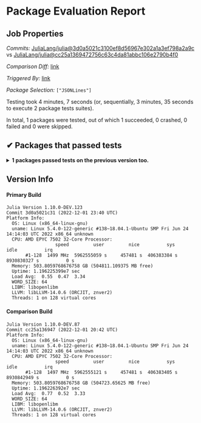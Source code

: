 # Package Evaluation Report

## Job Properties

*Commits:* [JuliaLang/julia@3d0a5021c3100ef8d56967e302a1a3ef798a2a9c](https://github.com/JuliaLang/julia/commit/3d0a5021c3100ef8d56967e302a1a3ef798a2a9c) vs [JuliaLang/julia@cc25a1369472756c63c4da81abbc106e2790b4f0](https://github.com/JuliaLang/julia/commit/cc25a1369472756c63c4da81abbc106e2790b4f0)

*Comparison Diff:* [link](https://github.com/JuliaLang/julia/compare/cc25a1369472756c63c4da81abbc106e2790b4f0..3d0a5021c3100ef8d56967e302a1a3ef798a2a9c)

*Triggered By:* [link](https://github.com/JuliaLang/julia/pull/47383#issuecomment-1334584503)

*Package Selection:* `["JSONLines"]`

Testing took 4 minutes, 7 seconds (or, sequentially, 3 minutes, 35 seconds to execute 2 package tests suites).

In total, 1 packages were tested, out of which 1 succeeded, 0 crashed, 0 failed and 0 were skipped.


## ✔ Packages that passed tests

<details><summary><strong>1 packages passed tests on the previous version too.</strong></summary>
<p>

- [JSONLines v2.0.1](https://s3.amazonaws.com/julialang-reports/nanosoldier/pkgeval/by_hash/3d0a502_vs_cc25a13/JSONLines.primary.log)

</p>
</details>


## Version Info

#### Primary Build

```
Julia Version 1.10.0-DEV.123
Commit 3d0a5021c31 (2022-12-01 23:40 UTC)
Platform Info:
  OS: Linux (x86_64-linux-gnu)
  uname: Linux 5.4.0-122-generic #138~18.04.1-Ubuntu SMP Fri Jun 24 14:14:03 UTC 2022 x86_64 unknown
  CPU: AMD EPYC 7502 32-Core Processor: 
                  speed         user         nice          sys         idle          irq
       #1-128  1499 MHz  5962555059 s     457481 s  406383384 s  8930830327 s          0 s
  Memory: 503.8059768676758 GB (504811.109375 MB free)
  Uptime: 1.196225399e7 sec
  Load Avg:  0.55  0.47  3.34
  WORD_SIZE: 64
  LIBM: libopenlibm
  LLVM: libLLVM-14.0.6 (ORCJIT, znver2)
  Threads: 1 on 128 virtual cores

```

#### Comparison Build

```
Julia Version 1.10.0-DEV.87
Commit cc25a136947 (2022-12-01 20:42 UTC)
Platform Info:
  OS: Linux (x86_64-linux-gnu)
  uname: Linux 5.4.0-122-generic #138~18.04.1-Ubuntu SMP Fri Jun 24 14:14:03 UTC 2022 x86_64 unknown
  CPU: AMD EPYC 7502 32-Core Processor: 
                  speed         user         nice          sys         idle          irq
       #1-128  1497 MHz  5962555121 s     457481 s  406383405 s  8930842949 s          0 s
  Memory: 503.8059768676758 GB (504723.65625 MB free)
  Uptime: 1.196226392e7 sec
  Load Avg:  0.77  0.52  3.33
  WORD_SIZE: 64
  LIBM: libopenlibm
  LLVM: libLLVM-14.0.6 (ORCJIT, znver2)
  Threads: 1 on 128 virtual cores

```
<!-- Generated on 2022-12-02T01:26:49.706 -->
